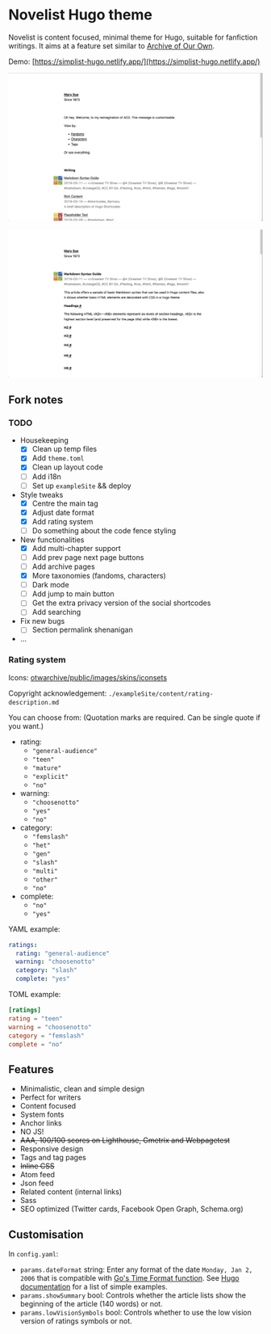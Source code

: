 # Novelist Hugo theme

Novelist is content focused, minimal theme for Hugo, suitable for fanfiction writings. It aims at a feature set similar to [Archive of Our Own](https://archiveofourown.org/).

Demo: [https://simplist-hugo.netlify.app/](https://simplist-hugo.netlify.app/)

![Theme screenshot](screenshot1.png)

![Theme screenshot](screenshot2.png)

## Fork notes

### TODO

- Housekeeping
    + [x] Clean up temp files
    + [x] Add `theme.toml`
    + [x] Clean up layout code
    + [ ] Add i18n
    + [ ] Set up `exampleSite` \&\& deploy
- Style tweaks
    + [x] Centre the main tag
    + [x] Adjust date format
    + [x] Add rating system
    + [ ] Do something about the code fence styling
- New functionalities
    + [x] Add multi-chapter support
    + [ ] Add prev page next page buttons
    + [ ] Add archive pages
    + [x] More taxonomies \(fandoms, characters\)
    + [ ] Dark mode
    + [ ] Add jump to main button
    + [ ] Get the extra privacy version of the social shortcodes
    + [ ] Add searching
- Fix new bugs
    + [ ] Section permalink shenanigan
- ...

### Rating system

Icons: [otwarchive/public/images/skins/iconsets](https://github.com/otwcode/otwarchive/tree/master/public/images/skins/iconsets)

Copyright acknowledgement: `./exampleSite/content/rating-description.md`

You can choose from: \(Quotation marks are required. Can be single quote if you want.\)

- rating:
    + `"general-audience"`
    + `"teen"`
    + `"mature"`
    + `"explicit"`
    + `"no"`
- warning: 
    + `"choosenotto"`
    + `"yes"`
    + `"no"`
- category:
    + `"femslash"`
    + `"het"`
    + `"gen"`
    + `"slash"`
    + `"multi"`
    + `"other"`
    + `"no"`
- complete:
    + `"no"`
    + `"yes"`

YAML example:

```yaml
ratings:
  rating: "general-audience"
  warning: "choosenotto"
  category: "slash"
  complete: "yes"
```

TOML example:

```toml
[ratings]
rating = "teen"
warning = "choosenotto"
category = "femslash"
complete = "no"
```

## Features

- Minimalistic, clean and simple design
- Perfect for writers
- Content focused
- System fonts
- Anchor links
- NO JS!
- ~~AAA, 100/100 scores on Lighthouse, Gmetrix and Webpagetest~~
- Responsive design
- Tags and tag pages
- ~~Inline CSS~~
- Atom feed
- Json feed
- Related content (internal links)
- Sass
- SEO optimized (Twitter cards, Facebook Open Graph, Schema.org)

## Customisation

In `config.yaml`:

- `params.dateFormat` string: Enter any format of the date `Monday, Jan 2, 2006` that is compatible with [Go's Time Format function](https://pkg.go.dev/time#example-Time.Format). See [Hugo documentation](https://gohugo.io/functions/format/#hugo-date-and-time-templating-reference) for a list of simple examples.
- `params.showSummary` bool: Controls whether the article lists show the beginning of the article (140 words) or not.
- `params.lowVisionSymbols` bool: Controls whether to use the low vision version of ratings symbols or not.
